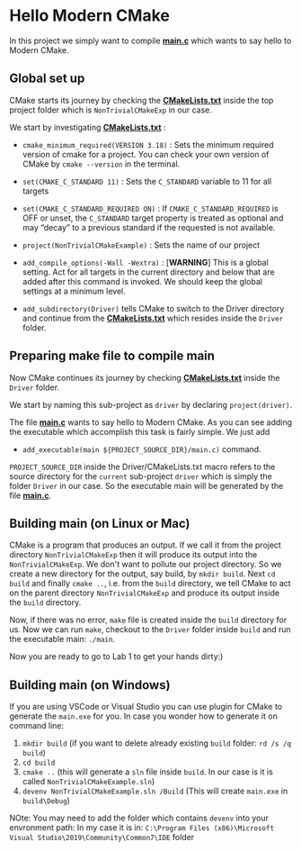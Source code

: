 # Hello Modern CMake

In this project we simply want to compile **[main.c](Driver/main.c)** which wants to say hello to Modern CMake.

## Global set up 

CMake starts its journey by checking the **[CMakeLists.txt](CMakeLists.txt)** inside the top project folder
which is `NonTrivialCMakeExp` in our case. 

We start by investigating **[CMakeLists.txt](CMakeLists.txt)** :

* `cmake_minimum_required(VERSION 3.18)` : Sets the minimum required version of cmake for a project. You can 
check your own version of CMake by `cmake --version` in the terminal.

* `set(CMAKE_C_STANDARD 11)` : Sets the `C_STANDARD` variable to 11 for all targets

* `set(CMAKE_C_STANDARD_REQUIRED ON)` : If `CMAKE_C_STANDARD_REQUIRED` is OFF or unset, the `C_STANDARD` target property is treated 
as optional and may “decay” to a previous standard if the requested is not available.

* `project(NonTrivialCMakeExample)` : Sets the name of our project

* `add_compile_options(-Wall -Wextra)` : [**WARNING**] This is a global setting. Act for all targets in the current directory and below that are added after this command is invoked. We should keep the global settings at a minimum level.

* `add_subdirectory(Driver)` tells CMake to switch to the Driver directory and continue from the **[CMakeLists.txt](Driver/CMakeLists.txt)** which resides inside the `Driver` folder. 

## Preparing make file to compile main

Now CMake continues its journey by checking **[CMakeLists.txt](Driver/CMakeLists.txt)** inside the `Driver` folder.

We start by naming this sub-project as `driver` by declaring `project(driver)`.

The file **[main.c](Driver/main.c)** wants to say hello to Modern CMake. As you can see
adding the executable which accomplish this task is fairly simple.
We just add 

* `add_executable(main ${PROJECT_SOURCE_DIR}/main.c)` command.

`PROJECT_SOURCE_DIR` inside the Driver/CMakeLists.txt macro refers to the 
source directory for the `current` sub-project `driver` which is simply the folder `Driver` in our case.
So the executable main will be generated by the file  **[main.c](Driver/main.c)**.

## Building main (on Linux or Mac)

CMake is a program that produces an output. If we call it from the project directory `NonTrivialCMakeExp` then
it will produce its output into the `NonTrivialCMakeExp`. We don't want to pollute our project directory.
So we create a new directory for the output, say build, by `mkdir build`. Next `cd build` and 
finally `cmake ..`, i.e. from the `build` directory, we tell CMake to act on the parent directory `NonTrivialCMakeExp`
and produce its output inside the `build` directory. 

Now, if there was no error, `make` file is created inside the `build` directory for us. Now we can run `make`, checkout to the
`Driver` folder inside `build` and run the executable main: `./main`. 

Now you are ready to go to Lab 1 to get your hands dirty:)

## Building main (on Windows)

If you are using VSCode or Visual Studio you can use plugin for CMake to generate the `main.exe` for you. 
In case you wonder how to generate it on command line:

1. `mkdir build` (if you want to delete already existing `build` folder: `rd /s /q build`)
2. `cd build`
3. `cmake ..` (this will generate a `sln` file inside `build`. In our case is it is called `NonTrivialCMakeExample.sln`)
4. `devenv NonTrivialCMakeExample.sln /Build` (This will create `main.exe` in `build\Debug`)

NOte: You may need to add the folder which contains `devenv` into your envronment path: In my case it is in: `C:\Program Files (x86)\Microsoft Visual Studio\2019\Community\Common7\IDE` folder

